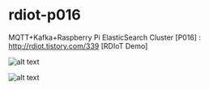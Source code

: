 # rdiot-p016
MQTT+Kafka+Raspberry Pi ElasticSearch Cluster [P016] : http://rdiot.tistory.com/339 [RDIoT Demo]

![alt text](http://cfile8.uf.tistory.com/image/998D99335A27E5422DD5B5)

![alt text](http://cfile26.uf.tistory.com/image/99767A335A27EEA90E996D)

